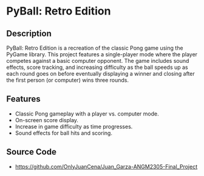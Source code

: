 # PyBall: Retro Edition

## Description
PyBall: Retro Edition is a recreation of the classic Pong game using the PyGame library.
This project features a single-player mode where the player competes against a basic computer opponent.
The game includes sound effects, score tracking, and increasing difficulty as the ball speeds up as each round goes on before eventually 
displaying a winner and closing after the first person (or computer) wins three rounds.

## Features
- Classic Pong gameplay with a player vs. computer mode.
- On-screen score display.
- Increase in game difficulty as time progresses.
- Sound effects for ball hits and scoring.

## Source Code
- https://github.com/OnlyJuanCena/Juan_Garza-ANGM2305-Final_Project
